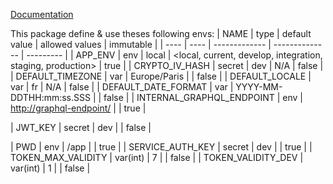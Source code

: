 [Documentation](https://github.com/Xavius1/subito-doc/blob/master/doc/index.md)

This package define & use theses following envs:
| NAME | type | default value | allowed values | immutable |
| ---- | ---- | ------------- | -------------- | --------- |
| APP_ENV | env | local | <local, current, develop, integration, staging, production> | true |
| CRYPTO_IV_HASH | secret | dev | N/A | false |
| DEFAULT_TIMEZONE | var | Europe/Paris |  | false |
| DEFAULT_LOCALE | var | fr | N/A | false |
| DEFAULT_DATE_FORMAT | var | YYYY-MM-DDTHH:mm:ss.SSS |  | false |
| INTERNAL_GRAPHQL_ENDPOINT | env | <http://graphql-endpoint/> |  | true |
<!-- | FORCE_DEBUG | var(bool) | false |  | true | -->
| JWT_KEY | secret | dev |  | false |
<!-- | NODE_ENV | env | development | <development, test, production> | true | -->
| PWD | env | /app |  | true |
| SERVICE_AUTH_KEY | secret | dev |  | true |
| TOKEN_MAX_VALIDITY | var(int) | 7 |  | false |
| TOKEN_VALIDITY_DEV | var(int) | 1 |  | false |
 